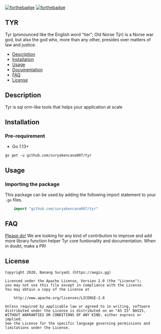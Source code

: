 
[![forthebadge](https://forthebadge.com/images/badges/made-with-go.svg)](https://forthebadge.com) [![forthebadge](https://forthebadge.com/images/badges/built-with-love.svg)](https://forthebadge.com)

## TYR
Tyr (pronounced like the English word “tier”; Old Norse Týr) is a Norse war god, but also the god who, more than any other, presides over matters of law and justice.


* [Description](#description)
* [Installation](#installation)
* [Usage](#usage)
* [Documentation](#documentation)
* [FAQ](#faq)
* [License](#license)

## Description

Tyr is sql orm-like tools that helps your application at scale

## Installation

### Pre-requirement
* Go 1.13+

```
go get -u github.com/suryakencana007/tyr
```

## Usage

### Importing the package

This package can be used by adding the following import statement to your `.go` files.

```go
    import "github.com/suryakencana007/tyr"
```

## FAQ

[Please do!](https://github.com/suryakencana007/tyr/blob/master/CONTRIBUTING.md) We are looking for any kind of contribution to improve and add more library function helper Tyr core funtionality and documentation. When in doubt, make a PR!

## License
 
 ```
 Copyright 2020, Nanang Suryadi (https://aegis.gg)
 
 Licensed under the Apache License, Version 2.0 (the "License");
 you may not use this file except in compliance with the License.
 You may obtain a copy of the License at
 
     http://www.apache.org/licenses/LICENSE-2.0
 
 Unless required by applicable law or agreed to in writing, software
 distributed under the License is distributed on an "AS IS" BASIS,
 WITHOUT WARRANTIES OR CONDITIONS OF ANY KIND, either express or implied.
 See the License for the specific language governing permissions and
 limitations under the License.
 ```
 
